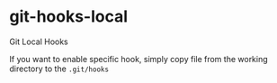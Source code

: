 # git-hooks-local
Git Local Hooks

If you want to enable specific hook, simply copy file from the working directory to the `.git/hooks`
